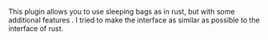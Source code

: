 This plugin allows you to use sleeping bags as in rust, but with some additional features . I tried to make the interface as similar as possible to the interface of rust.
